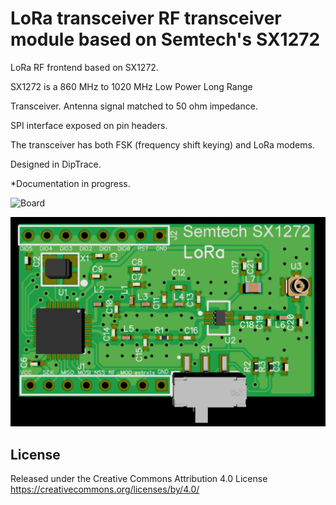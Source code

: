 # LoRa transceiver RF transceiver module based on Semtech's SX1272
LoRa RF frontend based on SX1272.

SX1272 is a 860 MHz to 1020 MHz Low Power Long Range 

Transceiver.
Antenna signal matched to 50 ohm impedance. 

SPI interface exposed on pin headers. 

The transceiver has both FSK (frequency shift keying) and LoRa modems.

Designed in DipTrace.

*Documentation in progress.

![Board](/pictures/sx1272_board.gif)

![Board](/pictures/sx1272_board.jpg)

## License

Released under the Creative Commons Attribution 4.0 License
https://creativecommons.org/licenses/by/4.0/

